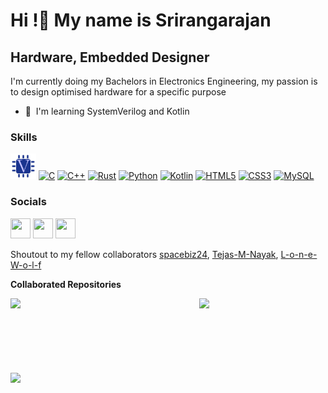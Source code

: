 Hi !👋 My name is Srirangarajan
=====================================================================================================================================

Hardware, Embedded Designer
------------------------------------

I'm currently doing my Bachelors in Electronics Engineering, my passion is to design optimised hardware for a specific purpose

* 🧠  I'm learning SystemVerilog and Kotlin

### Skills

<p align="left">
<a href="https://www.xilinx.com/" target="_blank" rel="noreferrer"><img src="https://github.com/Eloquencere/Eloquencere/blob/main/Icons/Verilog.svg" width="41" height="41" alt="Verilog" /></a>
<a href="https://docs.microsoft.com/en-us/cpp/?view=msvc-170" target="_blank" rel="noreferrer"><img src="https://raw.githubusercontent.com/danielcranney/readme-generator/main/public/icons/skills/c-colored.svg" width="36" height="36" alt="C" /></a>
<a href="https://docs.microsoft.com/en-us/cpp/?view=msvc-170" target="_blank" rel="noreferrer"><img src="https://raw.githubusercontent.com/danielcranney/readme-generator/main/public/icons/skills/cplusplus-colored.svg" width="36" height="36" alt="C++" /></a>
<a href="https://www.rust-lang.org/" target="_blank" rel="noreferrer"><img src="https://raw.githubusercontent.com/danielcranney/readme-generator/main/public/icons/skills/rust-colored.svg" width="41" height="41" alt="Rust" /></a>
<a href="https://www.python.org/" target="_blank" rel="noreferrer"><img src="https://raw.githubusercontent.com/danielcranney/readme-generator/main/public/icons/skills/python-colored.svg" width="36" height="36" alt="Python" /></a>
<a href="https://kotlinlang.org/" target="_blank" rel="noreferrer"><img src="https://raw.githubusercontent.com/danielcranney/readme-generator/main/public/icons/skills/kotlin-colored.svg" width="36" height="36" alt="Kotlin" /></a>
<a href="https://developer.mozilla.org/en-US/docs/Glossary/HTML5" target="_blank" rel="noreferrer"><img src="https://raw.githubusercontent.com/danielcranney/readme-generator/main/public/icons/skills/html5-colored.svg" width="36" height="36" alt="HTML5" /></a>
<a href="https://www.w3.org/TR/CSS/#css" target="_blank" rel="noreferrer"><img src="https://raw.githubusercontent.com/danielcranney/readme-generator/main/public/icons/skills/css3-colored.svg" width="36" height="36" alt="CSS3" /></a>
<a href="https://www.mysql.com/" target="_blank" rel="noreferrer"><img src="https://raw.githubusercontent.com/danielcranney/readme-generator/main/public/icons/skills/mysql-colored.svg" width="36" height="36" alt="MySQL" /></a>
</p>

### Socials

<p align="left"> <a href="https://www.github.com/Eloquencere" target="_blank" rel="noreferrer"><img src="https://raw.githubusercontent.com/danielcranney/readme-generator/main/public/icons/socials/github.svg" width="32" height="32" /></a> <a href="https://www.stackoverflow.com/users/20164314/eloquencer" target="_blank" rel="noreferrer"><img src="https://raw.githubusercontent.com/danielcranney/readme-generator/main/public/icons/socials/stackoverflow.svg" width="32" height="32" /></a> <a href="https://www.linkedin.com/in/srirangarajan-t-m/" target="_blank" rel="noreferrer"><img src="https://raw.githubusercontent.com/danielcranney/readme-generator/main/public/icons/socials/linkedin.svg" width="32" height="32" /></a></p>

Shoutout to my fellow collaborators
[spacebiz24](https://github.com/spacebiz24), [Tejas-M-Nayak](https://github.com/Tejas-M-Nayak), [L-o-n-e-W-o-l-f](https://github.com/L-o-n-e-W-o-l-f)

<b>Collaborated Repositories</b>
<div width="75%" align="center"><a href="https://github.com/spacebiz24/Booth-Multiplier-Microwind" align="left"><img align="left" width="40%" src="https://github-readme-stats.vercel.app/api/pin/?username=spacebiz24&repo=Booth-Multiplier-Microwind&title_color=0891b2&text_color=ffffff&icon_color=0891b2&bg_color=181824&hide_border=true&locale=en" /></a><a href="https://github.com/spacebiz24/Verilog-Stuff" align="right"><img align="right" width="40%" src="https://github-readme-stats.vercel.app/api/pin/?username=spacebiz24&repo=Verilog-Stuff&title_color=0891b2&text_color=ffffff&icon_color=0891b2&bg_color=181824&hide_border=true&locale=en" /></a></div><br /><br /><br /><br /><br /><br /><br />
<div width="75%" align="center"><a href="https://github.com/spacebiz24/Verilog-Projects" align="left"><img align="left" width="40%" src="https://github-readme-stats.vercel.app/api/pin/?username=spacebiz24&repo=Verilog-Projects&title_color=0891b2&text_color=ffffff&icon_color=0891b2&bg_color=181824&hide_border=true&locale=en" /></a></div>
